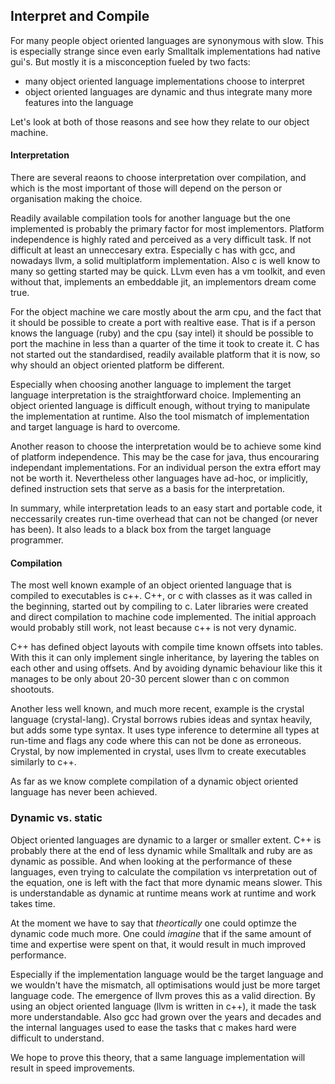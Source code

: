 ## Interpret and Compile

For many people object oriented languages are synonymous with slow. This is especially strange since even early Smalltalk implementations had native gui's. But mostly it is a misconception fueled by two facts:

- many object oriented language implementations choose to interpret
- object oriented languages are dynamic and thus integrate many more features into the language

Let's look at both of those reasons and see how they relate to our object machine.

#### Interpretation

There are several reaons to choose interpretation over compilation, and which is the most important of those will depend on the person or organisation making the choice.

Readily available compilation tools for another language but the one implemented is probably the primary factor for most implementors. Platform independence is highly rated and perceived as a very difficult task. If not difficult at least an unneccesary extra. Especially c has with gcc, and nowadays llvm, a solid multiplatform implementation. Also c is well know to many so getting started may be quick. LLvm even has a vm toolkit, and even without that, implements an embeddable jit, an implementors dream come true.

For the object machine we care mostly about the arm cpu, and the fact that it should be possible to create a port with realtive ease. That is if a person knows the language (ruby) and the cpu (say intel) it should be possible to port the machine in less than a quarter of the time it took to create it. C has not started out the standardised, readily available platform that it is now, so why should an object oriented platform be different.

Especially when choosing another language to implement the target language interpretation is the straightforward choice. Implementing an object oriented language is difficult enough, without trying to manipulate the implementation at runtime. Also the tool mismatch of implementation and target language is hard to overcome.

Another reason to choose the interpretation would be to achieve some kind of platform independence. This may be the case for java, thus encouraring independant implementations. For an individual person the extra effort may not be worth it.
Nevertheless other languages have ad-hoc, or implicitly, defined instruction sets that serve as a basis for the interpretation.

In summary, while interpretation leads to an easy start and portable code, it neccessarily creates run-time overhead that can not be changed (or never has been). It also leads to a black box from the target language programmer.

#### Compilation

The most well known example of an object oriented language that is compiled to executables is c++. C++, or c with classes as it was called in the beginning, started out by compiling to c. Later libraries were created and direct compilation to machine code implemented. The initial approach would probably still work, not least because c++ is not very dynamic.

C++ has defined object layouts with compile time known offsets into tables. With this it can only implement single inheritance, by layering the tables on each other and using offsets. And by avoiding dynamic behaviour like this it manages to be only about 20-30 percent slower than c on common shootouts.

Another less well known, and much more recent, example is the crystal language (crystal-lang). Crystal borrows rubies ideas and syntax heavily, but adds some type syntax. It uses type inference to determine all types at run-time and flags any code where this can not be done as erroneous. Crystal, by now implemented in crystal, uses llvm to create executables similarly to c++.

As far as we know complete compilation of a dynamic object oriented language has never been achieved.

### Dynamic vs. static

Object oriented languages are dynamic to a larger or smaller extent. C++ is probably there at the end of less dynamic while Smalltalk and ruby are as dynamic as possible. And when looking at the performance of these languages, even trying to calculate the compilation vs interpretation out of the equation, one is left with the fact that more dynamic means slower.
This is understandable as dynamic at runtime means work at runtime and work takes time.

At the moment we have to say that *theortically* one could optimze the dynamic code much more. One could *imagine* that if the same amount of time and expertise were spent on that, it would result in much improved performance.

Especially if the implementation language would be the target language and we wouldn't have the mismatch, all optimisations would just be more target language code. The emergence of llvm proves this as a valid direction. By using an object oriented language (llvm is written in c++), it made the task more understandable. Also gcc had grown over the years and decades and the internal languages used to ease the tasks that c makes hard were difficult to understand.

We hope to prove this theory, that a same language implementation will result in speed improvements.

